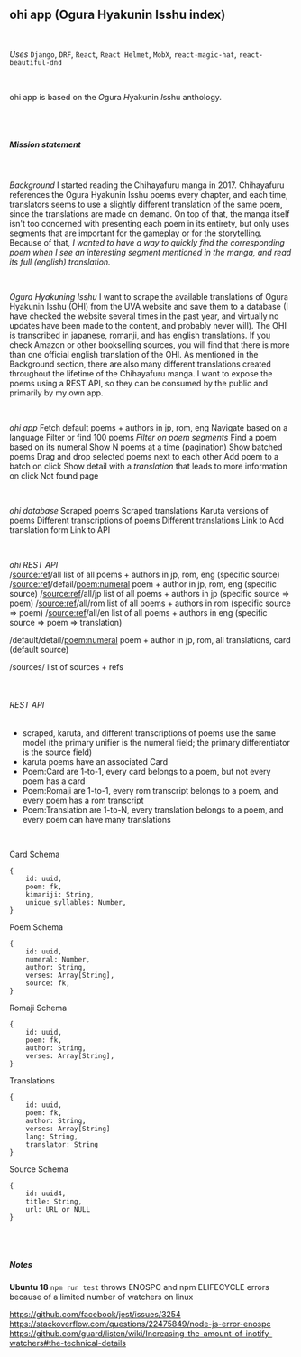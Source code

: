 ## ohi app (Ogura Hyakunin Isshu index) 

<br>

*Uses*
`Django`, `DRF`, `React`, `React Helmet`, `MobX`, `react-magic-hat`, `react-beautiful-dnd`

<br>

ohi app is based on the *O*gura *H*yakunin *I*sshu anthology. 

<br><br>

##### Mission statement

<br>

_Background_
I started reading the Chihayafuru manga in 2017. Chihayafuru references the Ogura Hyakunin Isshu poems every chapter, and each time, translators seems to use a slightly different translation of the same poem, since the translations are made on demand. On top of that, the manga itself isn't too concerned with presenting each poem in its entirety, but only uses segments that are important for the gameplay or for the storytelling. Because of that, *I wanted to have a way to quickly find the corresponding poem when I see an interesting segment mentioned in the manga, and read its full (english) translation.*  

<br>

_Ogura Hyakuning Isshu_
I want to scrape the available translations of Ogura Hyakunin Isshu (OHI) from the UVA website and save them to a database (I have checked the website several times in the past year, and virtually no updates have been made to the content, and probably never will). The OHI is transcribed in japanese, romanji, and has english translations. If you check Amazon or other bookselling sources, you will find that there is more than one official english translation of the OHI. As mentioned in the Background section, there are also many different translations created throughout the lifetime of the Chihayafuru manga. I want to expose the poems using a REST API, so they can be consumed by the public and primarily by my own app.

<br>

_ohi app_
Fetch default poems + authors in jp, rom, eng
Navigate based on a language
Filter or find 100 poems
    *Filter on poem segments*
    Find a poem based on its numeral
Show N poems at a time (pagination)
Show batched poems
Drag and drop selected poems next to each other 
Add poem to a batch on click 
Show detail with a *translation* that leads to more information on click 
Not found page

<br>

_ohi database_
Scraped poems 
Scraped translations
Karuta versions of poems
Different transcriptions of poems 
Different translations
Link to Add translation form 
Link to API 

<br>

_ohi REST API_  
/<source:ref>/all
list of all poems + authors in jp, rom, eng (specific source)
/<source:ref>/defail/<poem:numeral>
poem + author in jp, rom, eng (specific source)
/<source:ref>/all/jp
list of all poems + authors in jp (specific source => poem)
/<source:ref>/all/rom
list of all poems + authors in rom (specific source => poem)
/<source:ref>/all/en
list of all poems + authors in eng (specific source => poem => translation)

/default/detail/<poem:numeral>
poem + author in jp, rom, all translations, card (default source)

/sources/
list of sources + refs

<br>

###### REST API 
- scraped, karuta, and different transcriptions of poems use the same model (the primary unifier is the numeral field; the primary differentiator is the source field) 
- karuta poems have an associated Card
- Poem:Card are 1-to-1, every card belongs to a poem, but not every poem has a card
- Poem:Romaji are 1-to-1, every rom transcript belongs to a poem, and every poem has a rom transcript 
- Poem:Translation are 1-to-N, every translation belongs to a poem, and every poem can have many translations

<br>

Card Schema 
```
{ 
    id: uuid, 
    poem: fk,
    kimariji: String,
    unique_syllables: Number,
}
```

Poem Schema 
```
{ 
    id: uuid, 
    numeral: Number,
    author: String,
    verses: Array[String],
    source: fk,
}
```

Romaji Schema
```
{ 
    id: uuid, 
    poem: fk,
    author: String,
    verses: Array[String],
}
```

Translations
```
{
    id: uuid,
    poem: fk,
    author: String,
    verses: Array[String]
    lang: String,
    translator: String
}
```

Source Schema
```
{
    id: uuid4,
    title: String,
    url: URL or NULL
}
```

<br><br>

##### Notes 

**Ubuntu 18**
`npm run test` throws ENOSPC and npm ELIFECYCLE errors because of a limited number of watchers on linux
 
https://github.com/facebook/jest/issues/3254
https://stackoverflow.com/questions/22475849/node-js-error-enospc
https://github.com/guard/listen/wiki/Increasing-the-amount-of-inotify-watchers#the-technical-details